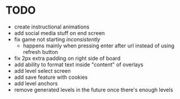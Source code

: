 TODO
====
* create instructional animations
* add social media stuff on end screen
* fix game not starting _inconsistently_
  * happens mainly when pressing enter after url instead of using refresh button
* fix 2px extra padding on right side of board
* add ability to format text inside "content" of overlays
* add level select screen
* add save feature with cookies
* add level anchors
* remove generated levels in the future once there's enough levels